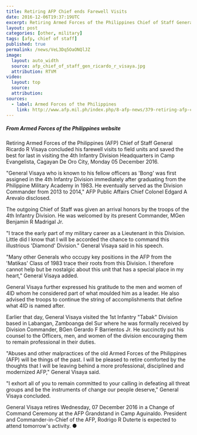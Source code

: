 ```yaml
---
title: Retiring AFP Chief ends Farewell Visits
date: 2016-12-06T19:37:19UTC
excerpt: Retiring Armed Forces of the Philippines Chief of Staff General Ricardo R Visaya concluded his farewell visits to field units at the 4th Infantry Division Headquarters in Camp Evangelista, Cagayan De Oro City on 05 December 2016.
layout: post
categories: [other, military]
tags: [afp, chief of staff]
published: true
permalink: /news/VeL3Dq5OaONQlJZ
image:
  layout: auto_width
  source: afp_chief_of_staff_gen_ricardo_r_visaya.jpg
  attribution: RTVM
video:
  layout: top
  source: 
  attribution: 
sources:
  - label: Armed Forces of the Philippines
    link: http://www.afp.mil.ph/index.php/8-afp-news/379-retiring-afp-chief-ends-farewell-visits
---
```


##### From Armed Forces of the Philippines website

Retiring Armed Forces of the Philippines (AFP) Chief of Staff General Ricardo R Visaya concluded his farewell visits to field units and saved the best for last in visiting the 4th Infantry Division Headquarters in Camp Evangelista, Cagayan De Oro City, Monday 05 December 2016.

"General Visaya who is known to his fellow officers as 'Bong' was first assigned in the 4th Infantry Division immediately after graduating from the Philippine Military Academy in 1983. He eventually served as the Division Commander from 2013 to 2014," AFP Public Affairs Chief Colonel Edgard A Arevalo disclosed.

The outgoing Chief of Staff was given an arrival honors by the troops of the 4th Infantry Division. He was welcomed by its present Commander, MGen Benjamin R Madrigal Jr.

"I trace the early part of my military career as a Lieutenant in this Division. Little did I know that I will be accorded the chance to command this illustrious 'Diamond' Division." General Visaya said in his speech.

"Many other Generals who occupy key positions in the AFP from the 'Matikas' Class of 1983 trace their roots from this Division. I therefore cannot help but be nostalgic about this unit that has a special place in my heart," General Visaya added.

General Visaya further expressed his gratitude to the men and women of 4ID whom he considered part of what moulded him as a leader. He also advised the troops to continue the string of accomplishments that define what 4ID is named after. 

Earlier that day, General Visaya visited the 1st Infantry "Tabak" Division based in Labangan, Zamboanga del Sur where he was formally received by Division Commander, BGen Gerardo F Barrientos Jr. He succinctly put his counsel to the Officers, men, and women of the division encouraging them to remain professional in their duties. 

"Abuses and other malpractices of the old Armed Forces of the Philippines (AFP) will be things of the past. I will be pleased to retire comforted by the thoughts that I will be leaving behind a more professional, disciplined and modernized AFP," General Visaya said.

"I exhort all of you to remain committed to your calling in defeating all threat groups and be the instruments of change our people deserve," General Visaya concluded.

General Visaya retires Wednesday, 07 December 2016 in a Change of Command Ceremony at the AFP Grandstand in Camp Aguinaldo. President and Commander-in-Chief of the AFP, Rodrigo R Duterte is expected to attend tomorrow's activity.
&#x25cf;
